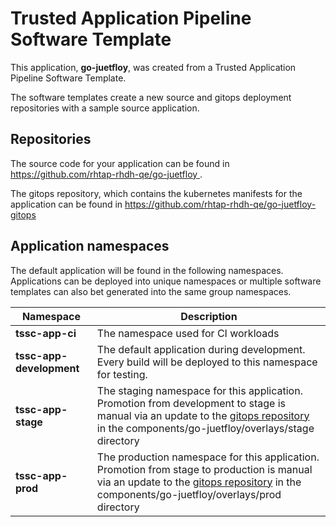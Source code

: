 # Trusted Application Pipeline Software Template

This application, **go-juetfloy**, was created from a Trusted Application Pipeline Software Template.

The software templates create a new source and gitops deployment repositories with a sample source application. 

## Repositories

The source code for your application can be found in [https://github.com/rhtap-rhdh-qe/go-juetfloy ](https://github.com/rhtap-rhdh-qe/go-juetfloy ).
 
The gitops repository, which contains the kubernetes manifests for the application can be found in 
[https://github.com/rhtap-rhdh-qe/go-juetfloy-gitops ](https://github.com/rhtap-rhdh-qe/go-juetfloy-gitops ) 

## Application namespaces 

The default application will be found in the following namespaces. Applications can be deployed into unique namespaces or multiple software templates can also bet generated into the same group namespaces.  

|  Namespace   |  Description   |  
| -------- | -------- |
| **tssc-app-ci** | The namespace used for CI workloads |
| **tssc-app-development** | The default application during development. Every build will be deployed to this namespace for testing. |
| **tssc-app-stage** | The staging namespace for this application. Promotion from development to stage is manual via an update to the [gitops repository](https://github.com/rhtap-rhdh-qe/go-juetfloy-gitops ) in the components/go-juetfloy/overlays/stage directory |
| **tssc-app-prod** | The production namespace for this application. Promotion from stage to production is manual via an update to the [gitops repository](https://github.com/rhtap-rhdh-qe/go-juetfloy-gitops ) in the components/go-juetfloy/overlays/prod directory |